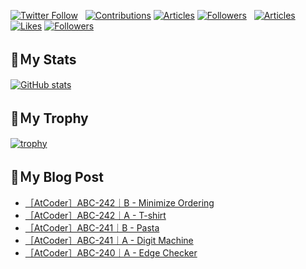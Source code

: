 [![Twitter Follow](https://img.shields.io/twitter/follow/hyperdb?label=twitter&logo=twitter&style=plastic)](https://twitter.com/hyperdb)
&nbsp;
[![Contributions](https://badgen.org/img/qiita/hyperdb/contributions?style=plastic)](https://qiita.com/hyperdb)
[![Articles](https://badgen.org/img/qiita/hyperdb/articles?style=plastic)](https://qiita.com/hyperdb)
[![Followers](https://badgen.org/img/qiita/hyperdb/followers?style=plastic)](https://qiita.com/hyperdb)
&nbsp;
[![Articles](https://badgen.org/img/zenn/hyperdb/articles)](https://zenn.dev/hyperdb)
[![Likes](https://badgen.org/img/zenn/hyperdb/likes?style=plastic)](https://zenn.dev/hyperdb)
[![Followers](https://badgen.org/img/zenn/hyperdb/followers?style=plastic)](https://zenn.dev/hyperdb)

## 🔖Ｍy Stats

[![GitHub stats](https://github-readme-stats-eight-theta.vercel.app/api?username=hyperdb&theme=radical&count_private=true&show_icons=true)](https://github.com/anuraghazra/github-readme-stats)

## 🔖Ｍy Trophy

[![trophy](https://github-profile-trophy.vercel.app/?username=hyperdb&theme=onedark)](https://github.com/ryo-ma/github-profile-trophy)

## 🔖Ｍy Blog Post

<!-- BLOG-POST-LIST:START -->
- [［AtCoder］ABC-242｜B - Minimize Ordering](https://zenn.dev/hyperdb/articles/9a656f714fb506)
- [［AtCoder］ABC-242｜A - T-shirt](https://zenn.dev/hyperdb/articles/84d04ed7e8b35a)
- [［AtCoder］ABC-241｜B - Pasta](https://zenn.dev/hyperdb/articles/d5ecf4cdb7b236)
- [［AtCoder］ABC-241｜A - Digit Machine](https://zenn.dev/hyperdb/articles/8fb4920b86cc6f)
- [［AtCoder］ABC-240｜A - Edge Checker](https://zenn.dev/hyperdb/articles/ed0adbae811edc)
<!-- BLOG-POST-LIST:END -->
